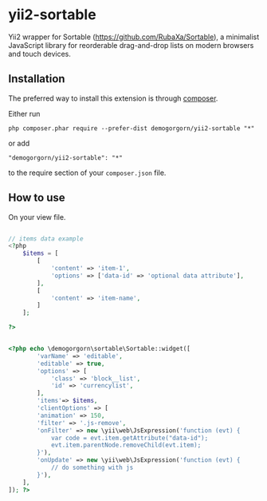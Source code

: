 yii2-sortable
=====================
Yii2 wrapper for Sortable (https://github.com/RubaXa/Sortable), a minimalist JavaScript library for reorderable drag-and-drop lists on modern browsers and touch devices. 

Installation
------------

The preferred way to install this extension is through [composer](http://getcomposer.org/download/).

Either run

```
php composer.phar require --prefer-dist demogorgorn/yii2-sortable "*"
```

or add

```
"demogorgorn/yii2-sortable": "*"
```

to the require section of your `composer.json` file.


How to use
----------

On your view file.

```php

// items data example
<?php 
	$items = [
		[
        	'content' => 'item-1',
            'options' => ['data-id' => 'optional data attribute'],
        ],
        [
        	'content' => 'item-name',
        ]
    ];

?>


<?php echo \demogorgorn\sortable\Sortable::widget([
		'varName' => 'editable',
		'editable' => true,
		'options' => [
			'class' => 'block__list',
			'id' => 'currencylist',
		],
		'items'=> $items,
		'clientOptions' => [
		'animation' => 150,
		'filter' => '.js-remove',
		'onFilter' => new \yii\web\JsExpression('function (evt) {
			var code = evt.item.getAttribute("data-id");
			evt.item.parentNode.removeChild(evt.item);
		}'),
		'onUpdate' => new \yii\web\JsExpression('function (evt) {
			// do something with js
		}'),
	],
]); ?>

```

